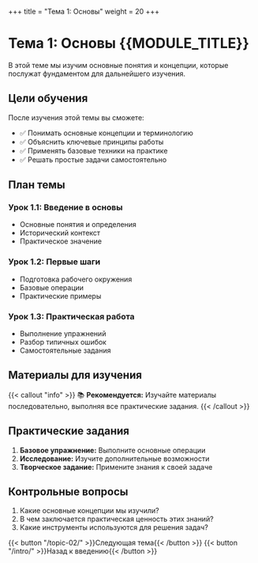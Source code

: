 +++
title = "Тема 1: Основы"
weight = 20
+++

# Тема 1: Основы {{MODULE_TITLE}}

В этой теме мы изучим основные понятия и концепции, которые послужат фундаментом для дальнейшего изучения.

## Цели обучения

После изучения этой темы вы сможете:

- ✅ Понимать основные концепции и терминологию
- ✅ Объяснить ключевые принципы работы
- ✅ Применять базовые техники на практике
- ✅ Решать простые задачи самостоятельно

## План темы

### Урок 1.1: Введение в основы
- Основные понятия и определения
- Исторический контекст
- Практическое значение

### Урок 1.2: Первые шаги
- Подготовка рабочего окружения
- Базовые операции
- Практические примеры

### Урок 1.3: Практическая работа
- Выполнение упражнений
- Разбор типичных ошибок
- Самостоятельные задания

## Материалы для изучения

{{< callout "info" >}}
📚 **Рекомендуется:** Изучайте материалы последовательно, выполняя все практические задания.
{{< /callout >}}

## Практические задания

1. **Базовое упражнение:** Выполните основные операции
2. **Исследование:** Изучите дополнительные возможности  
3. **Творческое задание:** Примените знания к своей задаче

## Контрольные вопросы

1. Какие основные концепции мы изучили?
2. В чем заключается практическая ценность этих знаний?
3. Какие инструменты используются для решения задач?

{{< button "/topic-02/" >}}Следующая тема{{< /button >}}
{{< button "/intro/" >}}Назад к введению{{< /button >}}